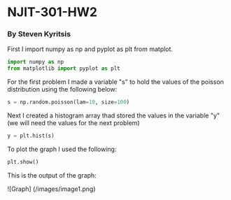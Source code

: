 # NJIT-301-HW2
<h3> By Steven Kyritsis </h3>

First I import numpy as np and pyplot as plt from matplot.


```python
import numpy as np
from matplotlib import pyplot as plt
```

For the first problem I made a variable "s" to hold the values of the poisson distribution using the following below:
```python
s = np.random.poisson(lam=10, size=100)
```

Next I created a histogram array thad stored the values in the variable "y"(we will need the values for the next problem)

```python
y = plt.hist(s)
```

To plot the graph I used the following:
```python
plt.show()
```

<p>This is the output of the graph:<br></p>

![Graph]
(/images/image1.png)

